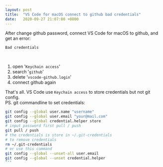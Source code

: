 ```yaml
---
layout: post
title:  "VS Code for macOS connect to github bad credentials"
date:   2020-09-27 21:07:00 +0800
---
```


After change github password, connect VS Code for macOS to github, and get an error:
```
Bad credentials
```
<br />

1. open '`Keychain access`'
2. search '`github`'
3. delete '`vscode-github.login`'
4. connect github again


That's all.
VS Code use `Keychain access` to store credentials but not git config.
<br />
PS. git commandline to set credentials:
````bash
git config --global user.name "username"
git config --global user.email "your@mail.com"
git config --global credential.helper store
# input password first pull / push
git pull / push
# the credentials is store in ~/.git-credentials
# to remove credentials
rm ~/.git-credentials
# or use this command
git config --global --unset-all user.email
git config --global --unset credential.helper
```